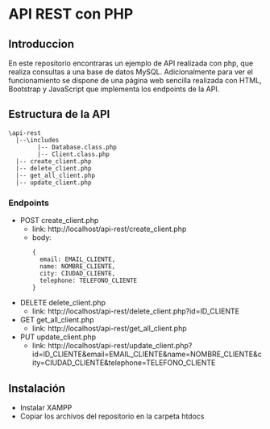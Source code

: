 # API REST con PHP
## Introduccion
En este repositorio encontraras un ejemplo de API realizada con php, que realiza consultas a una base de datos MySQL. Adicionalmente para ver el funcionamiento se dispone de una página web sencilla realizada con HTML, Bootstrap y JavaScript que implementa los endpoints de la API.

## Estructura de la API
``` 
\api-rest
  |--\includes
        |-- Database.class.php
        |-- Client.class.php
  |-- create_client.php
  |-- delete_client.php
  |-- get_all_client.php
  |-- update_client.php
```
### Endpoints
* POST create_client.php 
  * link: http://localhost/api-rest/create_client.php
  * body:
    ```
    {
      email: EMAIL_CLIENTE,
      name: NOMBRE_CLIENTE,
      city: CIUDAD_CLIENTE,
      telephone: TELEFONO_CLIENTE
    }
    ```
* DELETE delete_client.php
  * link: http://localhost/api-rest/delete_client.php?id=ID_CLIENTE
* GET get_all_client.php
  * link: http://localhost/api-rest/get_all_client.php
* PUT update_client.php
  * link: http://localhost/api-rest/update_client.php?id=ID_CLIENTE&email=EMAIL_CLIENTE&name=NOMBRE_CLIENTE&city=CIUDAD_CLIENTE&telephone=TELEFONO_CLIENTE

## Instalación
* Instalar XAMPP
* Copiar los archivos del repositorio en la carpeta htdocs
